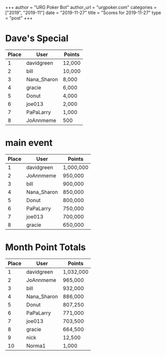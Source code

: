 +++
author = "URG Poker Bot"
author_url = "urgpoker.com"
categories = ["2019", "2019-11"]
date = "2019-11-27"
title = "Scores for 2019-11-27"
type = "post"
+++
# Dave's Special

| Place | User | Points |
|-------|------|--------|
| 1 | davidgreen | 12,000 |
| 2 | bill | 10,000 |
| 3 | Nana_Sharon | 8,000 |
| 4 | gracie | 6,000 |
| 5 | Donut | 4,000 |
| 6 | joe013 | 2,000 |
| 7 | PaPaLarry | 1,000 |
| 8 | JoAnnmeme | 500 |

# main event

| Place | User | Points |
|-------|------|--------|
| 1 | davidgreen | 1,000,000 |
| 2 | JoAnnmeme | 950,000 |
| 3 | bill | 900,000 |
| 4 | Nana_Sharon | 850,000 |
| 5 | Donut | 800,000 |
| 6 | PaPaLarry | 750,000 |
| 7 | joe013 | 700,000 |
| 8 | gracie | 650,000 |

# Month Point Totals

| Place | User | Points |
|-------|------|--------|
| 1 | davidgreen | 1,032,000 |
| 2 | JoAnnmeme | 965,000 |
| 3 | bill | 932,000 |
| 4 | Nana_Sharon | 886,000 |
| 5 | Donut | 807,250 |
| 6 | PaPaLarry | 771,000 |
| 7 | joe013 | 703,500 |
| 8 | gracie | 664,500 |
| 9 | nick | 12,500 |
| 10 | Norma1 | 1,000 |
